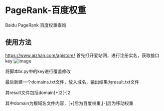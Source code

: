 # PageRank-百度权重
Baidu PageRank 百度权重查询

## 使用方法
https://www.aizhan.com/apistore/
首先打开爱站网，进行注册实名，获取接口key
![image](https://user-images.githubusercontent.com/71880910/211958563-c0c9f23a-e1f9-46b9-a992-50e46376c352.png)

将脚本br.py中的key进行覆盖修改

最后新建一个domains.txt文件，放入域名，输出结果为result.txt文件

其result文件包括domain[+]2[-]2

其中domain为根域名文件内容，[+]后为百度权重,[-]后为移动权重



